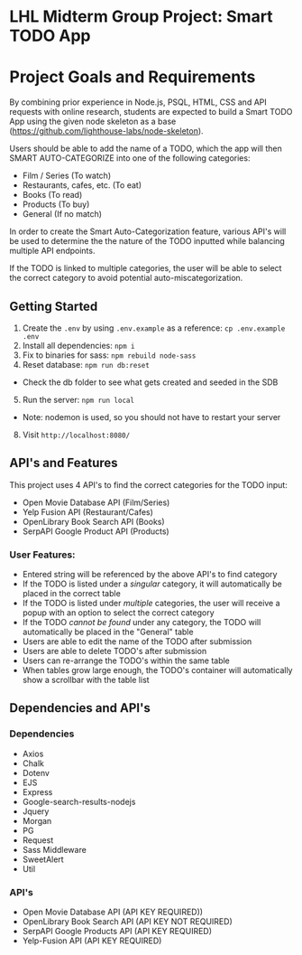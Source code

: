 LHL Midterm Group Project: Smart TODO App
=========

# Project Goals and Requirements

By combining prior experience in Node.js, PSQL, HTML, CSS and API requests with online research, students are expected to build a Smart TODO App using the given node skeleton as a base (https://github.com/lighthouse-labs/node-skeleton).

Users should be able to add the name of a TODO, which the app will then SMART AUTO-CATEGORIZE into one of the following categories:
- Film / Series (To watch)
- Restaurants, cafes, etc. (To eat)
- Books (To read)
- Products (To buy)
- General (If no match)

In order to create the Smart Auto-Categorization feature, various API's will be used to determine the the nature of the TODO inputted while balancing multiple API endpoints.

If the TODO is linked to multiple categories, the user will be able to select the correct category to avoid potential auto-miscategorization.

## Getting Started

1. Create the `.env` by using `.env.example` as a reference: `cp .env.example .env`
2. Install all dependencies: `npm i`
3. Fix to binaries for sass: `npm rebuild node-sass`
4. Reset database: `npm run db:reset`
  - Check the db folder to see what gets created and seeded in the SDB
5. Run the server: `npm run local`
  - Note: nodemon is used, so you should not have to restart your server
8. Visit `http://localhost:8080/`

## API's and Features
This project uses 4 API's to find the correct categories for the TODO input:
- Open Movie Database API (Film/Series)
- Yelp Fusion API (Restaurant/Cafes)
- OpenLibrary Book Search API (Books)
- SerpAPI Google Product API (Products)

### User Features:
- Entered string will be referenced by the above API's to find category
- If the TODO is listed under a *singular* category, it will automatically be placed in the correct table
- If the TODO is listed under *multiple* categories, the user will receive a popup with an option to select the correct category
- If the TODO *cannot be found* under any category, the TODO will automatically be placed in the "General" table
- Users are able to edit the name of the TODO after submission
- Users are able to delete TODO's after submission
- Users can re-arrange the TODO's within the same table
- When tables grow large enough, the TODO's container will automatically show a scrollbar with the table list

## Dependencies and API's

### Dependencies
- Axios
- Chalk
- Dotenv
- EJS
- Express
- Google-search-results-nodejs
- Jquery
- Morgan
- PG
- Request
- Sass Middleware
- SweetAlert
- Util

### API's
- Open Movie Database API (API KEY REQUIRED))
- OpenLibrary Book Search API (API KEY NOT REQUIRED)
- SerpAPI Google Products API (API KEY REQUIRED)
- Yelp-Fusion API (API KEY REQUIRED)